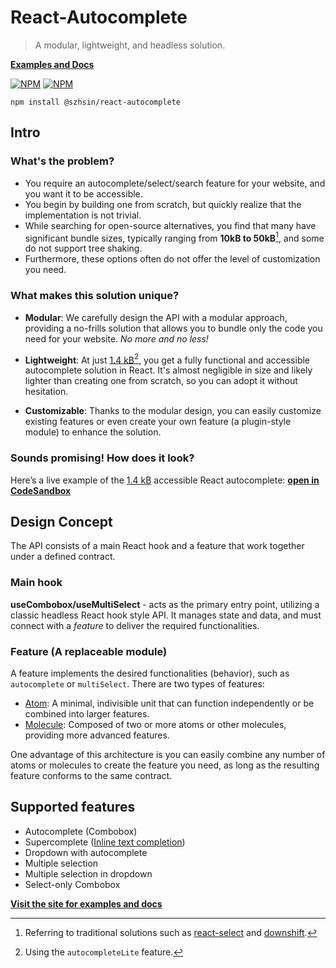 # React-Autocomplete

> A modular, lightweight, and headless solution.

**[Examples and Docs](https://szhsin.github.io/react-autocomplete/)**

[![NPM](https://img.shields.io/npm/v/@szhsin/react-autocomplete.svg)](https://www.npmjs.com/package/@szhsin/react-autocomplete)
[![NPM](https://img.shields.io/bundlephobia/minzip/@szhsin/react-autocomplete)](https://bundlephobia.com/package/@szhsin/react-autocomplete)

`npm install @szhsin/react-autocomplete`

## Intro

### What's the problem?

- You require an autocomplete/select/search feature for your website, and you want it to be accessible.
- You begin by building one from scratch, but quickly realize that the implementation is not trivial.
- While searching for open-source alternatives, you find that many have significant bundle sizes, typically ranging from **10kB to 50kB**[^1], and some do not support tree shaking.
- Furthermore, these options often do not offer the level of customization you need.

### What makes this solution unique?

- **Modular**: We carefully design the API with a modular approach, providing a no-frills solution that allows you to bundle only the code you need for your website. _No more and no less!_

- **Lightweight**: At just [1.4 kB](https://bundlejs.com/?q=%40szhsin%2Freact-autocomplete&treeshake=%5B%7B+useCombobox%2CautocompleteLite+%7D%5D&config=%7B%22esbuild%22%3A%7B%22external%22%3A%5B%22react%22%5D%7D%7D)[^2], you get a fully functional and accessible autocomplete solution in React. It's almost negligible in size and likely lighter than creating one from scratch, so you can adopt it without hesitation.

- **Customizable**: Thanks to the modular design, you can easily customize existing features or even create your own feature (a plugin-style module) to enhance the solution.

### Sounds promising! How does it look?

Here’s a live example of the [1.4 kB](https://bundlejs.com/?q=%40szhsin%2Freact-autocomplete&treeshake=%5B%7B+useCombobox%2CautocompleteLite+%7D%5D&config=%7B%22esbuild%22%3A%7B%22external%22%3A%5B%22react%22%5D%7D%7D) accessible React autocomplete: **[open in CodeSandbox](https://codesandbox.io/p/sandbox/autocompletelite-wf757s)**

## Design Concept

The API consists of a main React hook and a feature that work together under a defined contract.

### Main hook

**useCombobox/useMultiSelect** - acts as the primary entry point, utilizing a classic headless React hook style API. It manages state and data, and must connect with a _feature_ to deliver the required functionalities.

### Feature (A replaceable module)

A feature implements the desired functionalities (behavior), such as `autocomplete` or `multiSelect`. There are two types of features:

- [Atom](https://github.com/szhsin/react-autocomplete/tree/master/src/features/atom): A minimal, indivisible unit that can function independently or be combined into larger features.
- [Molecule](https://github.com/szhsin/react-autocomplete/tree/master/src/features/molecule): Composed of two or more atoms or other molecules, providing more advanced features.

One advantage of this architecture is you can easily combine any number of atoms or molecules to create the feature you need, as long as the resulting feature conforms to the same contract.

## Supported features

- Autocomplete (Combobox)
- Supercomplete ([Inline text completion](https://www.w3.org/WAI/ARIA/apg/patterns/combobox/examples/combobox-autocomplete-both/))
- Dropdown with autocomplete
- Multiple selection
- Multiple selection in dropdown
- Select-only Combobox

**[Visit the site for examples and docs](https://szhsin.github.io/react-autocomplete/)**

[^1]: Referring to traditional solutions such as [react-select](https://bundlephobia.com/package/react-select) and [downshift](https://bundlephobia.com/package/downshift).

[^2]: Using the `autocompleteLite` feature.
